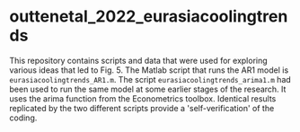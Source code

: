 # outtenetal_2022_eurasiacoolingtrends

This repository contains scripts and data that were used for exploring various ideas that led to Fig. 5. The Matlab script that runs the AR1 model is `eurasiacoolingtrends_AR1.m`. The script `eurasiacoolingtrends_arima1.m` had been used to run the same model at some earlier stages of the research. It uses the arima function from the Econometrics toolbox. Identical results replicated by the two different scripts provide a 'self-verification' of the coding. 
